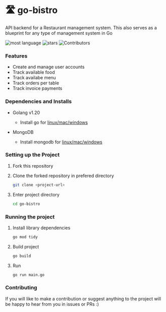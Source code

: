 # 🛣️ go-bistro

API backend for a Restaurant management system. This also serves as a blueprint for any type of management system in Go

![most language](https://img.shields.io/github/languages/top/xasterKies/go-bistro?color=blue&style=for-the-badge)
![stars](https://img.shields.io/github/stars/xasterKies/go-bistro?color=blue&style=for-the-badge)
![Contributors](https://img.shields.io/github/contributors/xasterKies/go-bistro?color=blue&style=for-the-badge)


### Features

- Create and manage user accounts
- Track available food
- Track availabe menu
- Track orders per table
- Track invoice payments


### Dependencies and Installs

- Golang v1.20
  - Install go for [linux/mac/windows](https://go.dev/doc/install)

- MongoDB
  - Install mongodb for [linux/mac/windows](https://www.mongodb.com/docs/manual/installation/)

### Setting up the Project

1. Fork this repository

2. Clone the forked repository in prefered directory

   ```bash
   git clone <project-url>
   ```

3. Enter project directory
  
   ```bash
   cd go-bistro
   ```

### Running the project

1. Install library dependencies

    ```bash
    go mod tidy
    ```

2. Build project

   ```bash
   go build
   ```

3. Run

    ```bash
   go run main.go
   ```


### Contributing
If you will like to make a contribution or suggest anything to the project will be happy to hear from you in issues or PRs :) 
